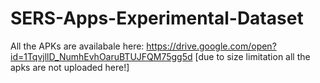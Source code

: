 # SERS-Apps-Experimental-Dataset

All the APKs are availabale here:
    https://drive.google.com/open?id=1TqvjllD_NumhEvhOaruBTUJFQM75gg5d
[due to size limitation all the apks are not uploaded here!]
